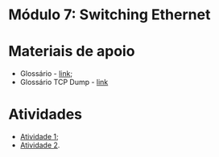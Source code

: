 # Módulo 7: Switching Ethernet

# Materiais de apoio

- Glossário - [link](./Glossário.md);
- Glossário TCP Dump - [link](../Módulo%203/Glossário%20TCP%20Dump.md)

# Atividades

- [Atividade 1](./Atividade1/);
- [Atividade 2](./Atividade2/).